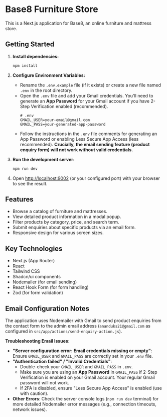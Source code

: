 # Base8 Furniture Store

This is a Next.js application for Base8, an online furniture and mattress store.

## Getting Started

1.  **Install dependencies:**
    ```bash
    npm install
    ```

2.  **Configure Environment Variables:**
    *   Rename the `.env.example` file (if it exists) or create a new file named `.env` in the root directory.
    *   Open the `.env` file and add your Gmail credentials. You'll need to generate an **App Password** for your Gmail account if you have 2-Step Verification enabled (recommended).
        ```dotenv
        # .env
        GMAIL_USER=your-email@gmail.com
        GMAIL_PASS=your-generated-app-password
        ```
    *   Follow the instructions in the `.env` file comments for generating an App Password or enabling Less Secure App Access (less recommended). **Crucially, the email sending feature (product enquiry form) will not work without valid credentials.**

3.  **Run the development server:**
    ```bash
    npm run dev
    ```

4.  Open [http://localhost:9002](http://localhost:9002) (or your configured port) with your browser to see the result.

## Features

*   Browse a catalog of furniture and mattresses.
*   View detailed product information in a modal popup.
*   Filter products by category, price, and search term.
*   Submit enquiries about specific products via an email form.
*   Responsive design for various screen sizes.

## Key Technologies

*   Next.js (App Router)
*   React
*   Tailwind CSS
*   Shadcn/ui components
*   Nodemailer (for email sending)
*   React Hook Form (for form handling)
*   Zod (for form validation)

## Email Configuration Notes

The application uses Nodemailer with Gmail to send product enquiries from the contact form to the admin email address (`ananduks21@gmail.com` as configured in `src/app/actions/send-enquiry-action.js`).

**Troubleshooting Email Issues:**

*   **"Server configuration error: Email credentials missing or empty"**: Ensure `GMAIL_USER` and `GMAIL_PASS` are correctly set in your `.env` file.
*   **"Authentication failed" / "Invalid Credentials"**:
    *   Double-check your `GMAIL_USER` and `GMAIL_PASS` in `.env`.
    *   Make sure you are using an **App Password** in `GMAIL_PASS` if 2-Step Verification is enabled on your Gmail account. Your regular Gmail password will not work.
    *   If 2FA is disabled, ensure "Less Secure App Access" is enabled (use with caution).
*   **Other Errors**: Check the server console logs (`npm run dev` terminal) for more detailed Nodemailer error messages (e.g., connection timeouts, network issues).
